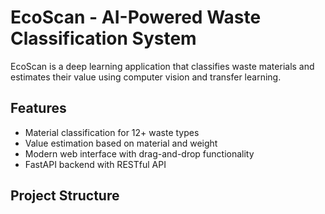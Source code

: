 # EcoScan - AI-Powered Waste Classification System

EcoScan is a deep learning application that classifies waste materials and estimates their value using computer vision and transfer learning.

## Features

- Material classification for 12+ waste types
- Value estimation based on material and weight
- Modern web interface with drag-and-drop functionality
- FastAPI backend with RESTful API

## Project Structure
